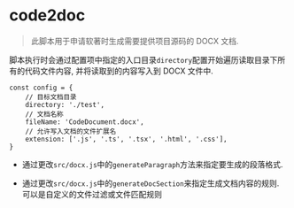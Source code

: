 # code2doc

> 此脚本用于申请软著时生成需要提供项目源码的 DOCX 文档.

脚本执行时会通过配置项中指定的入口目录`directory`配置开始遍历读取目录下所有的代码文件内容, 并将读取到的内容写入到 DOCX 文件中.

```
const config = {
    // 目标文档目录
    directory: './test',
    // 文档名称
    fileName: 'CodeDocument.docx',
    // 允许写入文档的文件扩展名
    extension: ['.js', '.ts', '.tsx', '.html', '.css'],
}
```

- 通过更改`src/docx.js`中的`generateParagraph`方法来指定要生成的段落格式.

- 通过更改`src/docx.js`中的`generateDocSection`来指定生成文档内容的规则. 可以是自定义的文件过滤或文件匹配规则

